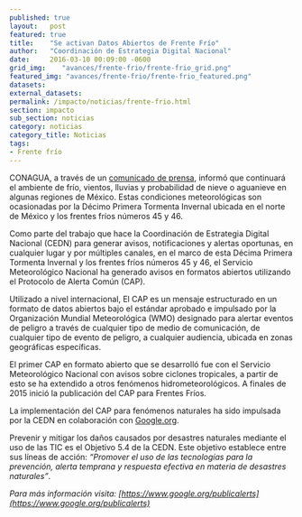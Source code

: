 ```yaml
---
published: true
layout:   post
featured: true
title:    "Se activan Datos Abiertos de Frente Frío"
author:   "Coordinación de Estrategia Digital Nacional"
date:     2016-03-10 00:09:00 -0600
grid_img:    "avances/frente-frio/frente-frio_grid.png"
featured_img: "avances/frente-frio/frente-frio_featured.png"
datasets:
external_datasets:
permalink: /impacto/noticias/frente-frio.html
section: impacto
sub_section: noticias
category: noticias
category_title: Noticias
tags:
- Frente frío
---
```

CONAGUA, a través de un [comunicado de prensa](http://smn.cna.gob.mx/J3T3_SMN/comunicados-de-prensa/Comunicado164-16.pdf), informó que continuará el ambiente de frío, vientos, lluvias y probabilidad de nieve o aguanieve en algunas regiones de México. Estas condiciones meteorológicas son ocasionadas por la Décimo Primera Tormenta Invernal ubicada en el norte de México y los frentes fríos números 45 y 46.

Como parte del trabajo que hace la Coordinación de Estrategia Digital Nacional (CEDN) para generar avisos, notificaciones y alertas oportunas, en cualquier lugar y por múltiples canales, en el marco de esta Décima Primera Tormenta Invernal y los frentes fríos números 45 y 46, el Servicio Meteorológico Nacional ha generado avisos en formatos abiertos utilizando el Protocolo de Alerta Común (CAP).

Utilizado a nivel internacional, El CAP es un mensaje estructurado en un formato de datos abiertos bajo el estándar aprobado e impulsado por la Organización Mundial Meteorológica (WMO) designado para alertar eventos de peligro a través de cualquier tipo de medio de comunicación, de cualquier tipo de evento de peligro, a cualquier audiencia, ubicada en zonas geográficas específicas.

El primer CAP en formato abierto que se desarrolló fue con el Servicio Meteorológico Nacional con avisos sobre ciclones tropicales, a partir de esto se ha extendido a otros fenómenos hidrometeorológicos. A finales de 2015 inició la publicación del CAP para Frentes Fríos.

La implementación del CAP para fenómenos naturales ha sido impulsada por la CEDN en colaboración con [Google.org](https://www.google.org/).

Prevenir y mitigar los daños causados por desastres naturales mediante el uso de las TIC es el Objetivo 5.4 de la CEDN. Este objetivo establece entre sus líneas de acción: *“Promover el uso de las tecnologías para la prevención, alerta temprana y respuesta efectiva en materia de desastres naturales”*.


*Para más información visita: [https://www.google.org/publicalerts](https://www.google.org/publicalerts)*
